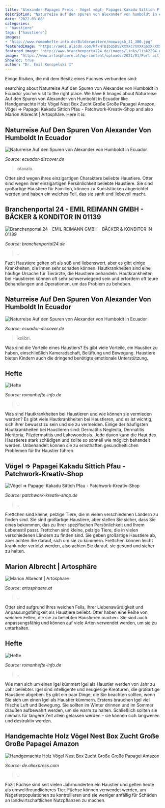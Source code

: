 ```yaml
---
title: "Alexander Papagei Preis - Vögel =&gt; Papagei Kakadu Sittich Pfau"
description: "Naturreise auf den spuren von alexander von humboldt in ecuador"
date: "2022-03-08"
categories:
- "haustiere"
tags: ["haustiere"]
images:
- "http://www.romanhefte-info.de/Bilderweitere/moewigsb_31_300.jpg"
featuredImage: "https://ae01.alicdn.com/kf/HTB1bQ5DSVXXXXc7XXXXq6xXFXXXD/Handgemachte-Holz-V-gel-Nest-Box-Zucht-Gro-e-Gro-e-Papagei-Amazon-Alexander-Nest-Im.jpg_640x640.jpg"
featured_image: "http://www.branchenportal24.de/images/links/link2294.gif"
image: "https://www.artosphaere.at/wp-content/uploads/2021/01/Portrait_Eggenhofer_1-300x300.jpg"
ShowToc: true
author: "Dr. Emil Konopelski I"
---
```



Einige Risiken, die mit dem Besitz eines Fuchses verbunden sind:

	

		
searching about Naturreise Auf den Spuren von Alexander von Humboldt in Ecuador you've visit to the right place. We have 8 Images about Naturreise Auf den Spuren von Alexander von Humboldt in Ecuador like Handgemachte Holz Vögel Nest Box Zucht Große Große Papagei Amazon, Vögel =&gt; Papagei Kakadu Sittich Pfau - Patchwork-Kreativ-Shop and also Marion Albrecht | Artosphäre. Here it is:
		
    
## Naturreise Auf Den Spuren Von Alexander Von Humboldt In Ecuador

<img loading=lazy src="https://www.ecuador-discover.de/media/_processed_/f/1/csm_otavalo-markt_f8595b9745.jpg" onerror="this.onerror=null;this.src='https://tse3.mm.bing.net/th?id=OIP.-dQQOerd1WCtx9ehv48G-wHaFj&amp;pid=15.1';" alt="Naturreise Auf den Spuren von Alexander von Humboldt in Ecuador">

_Source: ecuador-discover.de_

>otavalo. 

	

Otter sind wegen ihres einzigartigen Charakters beliebte Haustiere.
Otter sind wegen ihrer einzigartigen Persönlichkeit beliebte Haustiere. Sie sind großartige Haustiere für Familien, können zu Kunststücken abgerichtet werden und haben ein weiches Fell, das sie sanft und liebevoll macht.

    
## Branchenportal 24 - EMIL REIMANN GMBH - BÄCKER &amp; KONDITOR IN 01139

<img loading=lazy src="http://www.branchenportal24.de/images/links/link2294.gif" onerror="this.onerror=null;this.src='https://tse3.mm.bing.net/th?id=OIP.lD37PxrrPpR5qkL_-YiV0wHaHa&amp;pid=15.1';" alt="Branchenportal 24 - EMIL REIMANN GMBH - BÄCKER &amp; KONDITOR IN 01139">

_Source: branchenportal24.de_

>. 

	

Fazit
Haustiere gelten oft als süß und liebenswert, aber es gibt einige Krankheiten, die ihnen sehr schaden können. Hautkrankheiten sind eine häufige Ursache für Tierärzte, die Haustiere behandeln. Hautkrankheiten bei Haustieren können oft sehr schwerwiegend sein und erfordern oft teure Behandlungen und Operationen, um das Problem zu beheben.

    
## Naturreise Auf Den Spuren Von Alexander Von Humboldt In Ecuador

<img loading=lazy src="https://www.ecuador-discover.de/media/ecuador-discover/reisen/rundreisen/ecu-0-14-die-grosse-ecuador-galapgos-rundreise/kolibri-cabanas-heliconias.jpg" onerror="this.onerror=null;this.src='https://tse4.mm.bing.net/th?id=OIP.4MsS54rvG5J0Z0gMXcC5BwHaFj&amp;pid=15.1';" alt="Naturreise Auf den Spuren von Alexander von Humboldt in Ecuador">

_Source: ecuador-discover.de_

>kolibri. 

	

Was sind die Vorteile eines Haustiers?
Es gibt viele Vorteile, ein Haustier zu haben, einschließlich Kameradschaft, Belüftung und Bewegung. Haustiere bieten Kindern auch die dringend benötigte emotionale Unterstützung.

    
## Hefte

<img loading=lazy src="http://www.romanhefte-info.de/Bilderweitere/moewigsb_31_300.jpg" onerror="this.onerror=null;this.src='https://tse2.mm.bing.net/th?id=OIP.hXBDJSaSrsXdICAWlOryxgAAAA&amp;pid=15.1';" alt="Hefte">

_Source: romanhefte-info.de_

>. 

	

Was sind Hautkrankheiten bei Haustieren und wie können sie vermieden werden?
Es gibt viele Hautkrankheiten bei Haustieren, und es ist wichtig, sich ihrer bewusst zu sein und sie zu vermeiden. Einige der häufigsten Hautkrankheiten bei Haustieren sind: Dermatitis Neglecta, Dermatitis Meritoria, Pilzdermatitis und Lakewoodosis. Jede davon kann die Haut des Haustieres stark schädigen und sollte so schnell wie möglich behandelt werden. Unbehandelt können sie zu ernsthaften gesundheitlichen Problemen für Ihr Haustier führen.

    
## Vögel =&gt; Papagei Kakadu Sittich Pfau - Patchwork-Kreativ-Shop

<img loading=lazy src="https://patchwork-kreativ-shop.de/WebRoot/Store21/Shops/f34ca71d-4991-4ce5-9ef1-af9ad4dc968f/5E28/4A5D/B9CA/A918/4AC4/0A48/352D/0AD9/DSCN7769_ml.JPG" onerror="this.onerror=null;this.src='https://tse1.mm.bing.net/th?id=OIP._PBv82Aacnqb6WGsgq0wkAHaFj&amp;pid=15.1';" alt="Vögel =&gt; Papagei Kakadu Sittich Pfau - Patchwork-Kreativ-Shop">

_Source: patchwork-kreativ-shop.de_

>. 

	

Frettchen sind kleine, pelzige Tiere, die in vielen verschiedenen Ländern zu finden sind. Sie sind großartige Haustiere, aber stellen Sie sicher, dass Sie eines bekommen, das zu Ihrer spezifischen Persönlichkeit und Ihrem Lebensstil passt.
Frettchen sind kleine, pelzige Tiere, die in vielen verschiedenen Ländern zu finden sind. Sie geben großartige Haustiere ab, aber achten Sie darauf, sich um sie zu kümmern. Frettchen können leicht krank oder verletzt werden, also achten Sie darauf, sie gesund und sicher zu halten.

    
## Marion Albrecht | Artosphäre

<img loading=lazy src="https://www.artosphaere.at/wp-content/uploads/2021/01/Portrait_Eggenhofer_1-300x300.jpg" onerror="this.onerror=null;this.src='https://tse3.mm.bing.net/th?id=OIP.cddehrpDwEXcPYRhalzF3wAAAA&amp;pid=15.1';" alt="Marion Albrecht | Artosphäre">

_Source: artosphaere.at_

>. 

	

Otter sind aufgrund ihres weichen Fells, ihrer Liebenswürdigkeit und Anpassungsfähigkeit als Haustiere beliebt.
Otter haben eine Reihe von weichen Fellen, die sie zu beliebten Haustieren machen. Sie sind auch anpassungsfähig und können auf viele Arten verwendet werden, um sie zu unterhalten.

    
## Hefte

<img loading=lazy src="http://www.romanhefte-info.de/Bilderweitere/moewigsb_25_300.jpg" onerror="this.onerror=null;this.src='https://tse1.mm.bing.net/th?id=OIP.yJquY20salr2bizJUGotwwAAAA&amp;pid=15.1';" alt="Hefte">

_Source: romanhefte-info.de_

>. 

	

Wie man sich um einen Igel kümmert
Igel als Haustier werden von Jahr zu Jahr beliebter. Igel sind intelligente und neugierige Kreaturen, die großartige Haustiere abgeben. Es gibt ein paar Dinge, die Sie beachten sollten, wenn Sie sich um einen Igel als Haustier kümmern. Erstens brauchen Igel viel frische Luft und Bewegung. Sie sollten im Winter drinnen und im Sommer draußen aufbewahrt werden, um sie warm zu halten. Schließlich sollten sie niemals für längere Zeit allein gelassen werden – sie können sich langweilen und destruktiv werden.

    
## Handgemachte Holz Vögel Nest Box Zucht Große Große Papagei Amazon

<img loading=lazy src="https://ae01.alicdn.com/kf/HTB1bQ5DSVXXXXc7XXXXq6xXFXXXD/Handgemachte-Holz-V-gel-Nest-Box-Zucht-Gro-e-Gro-e-Papagei-Amazon-Alexander-Nest-Im.jpg_640x640.jpg" onerror="this.onerror=null;this.src='https://tse3.mm.bing.net/th?id=OIP.7BvFxIHA7439US-FRL9y_wHaHa&amp;pid=15.1';" alt="Handgemachte Holz Vögel Nest Box Zucht Große Große Papagei Amazon">

_Source: de.aliexpress.com_

>. 

	

Fazit
Füchse sind seit vielen Jahrhunderten ein Haustier und gelten heute als umweltfreundlicheres Tier. Füchse können verwendet werden, um Nagetierpopulationen zu kontrollieren und sie weniger anfällig für Schäden an landwirtschaftlichen Nutzpflanzen zu machen.

